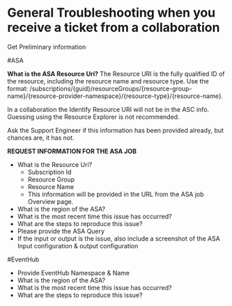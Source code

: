 # General Troubleshooting when you receive a ticket from a collaboration
Get Preliminary information

#ASA

**What is the ASA Resource Uri?** 
The Resource URI is the fully qualified ID of the resource, including the resource name and resource type. Use the format: 
/subscriptions/{guid}/resourceGroups/{resource-group-name}/{resource-provider-namespace}/{resource-type}/{resource-name}. 

   In a collaboration the Identify Resource URI will not be in the ASC info.  Guessing using the Resource Explorer is not recommended. 

   Ask the Support Engineer if this information has been provided already, but chances are, it has not. 
 
**REQUEST INFORMATION FOR THE ASA JOB**
- What is the Resource Uri?
   - Subscription Id
   - Resource Group
   - Resource Name
   - This information will be provided in the URL from the ASA job Overview page.
- What is the region of the ASA?
- What is the most recent time this issue has occurred?
- What are the steps to reproduce this issue?
- Please provide the ASA Query
- If the input or output is the issue, also include a screenshot of the ASA Input configuration & output configuration

#EventHub
- Provide EventHub Namespace & Name
- What is the region of the ASA?
- What is the most recent time this issue has occurred?
- What are the steps to reproduce this issue?